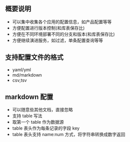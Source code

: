 概要说明
----------

* 可以集中收集各个应用的配置信息，如产品配置等等
* 方便配置进行版本控制(和库表保存比)
* 方便在不同环境部署不同的分支和版本(和库表保存比)
* 方便继续演进服务，如过滤，单条配置查询等等

支持配置文件的格式
----------------
* yaml/yml
* md/markdown
* csv,tsv

markdown 配置
--------------
* 可以随意些其他文档，直接忽略
* 支持 table 写法
* 取第一个 table 作为数据源
* table 表头作为每条记录的字段 key
* table 表头支持 name:num 方式，将字符串转换成数字返回
